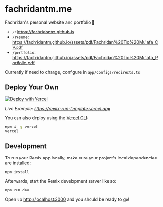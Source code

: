 # fachridantm.me

Fachridan's personal website and portfolio 🚀
- `/`: https://fachridantm.github.io
- `/resume`: https://fachridantm.github.io/assets/pdf/Fachridan%20Tio%20Mu'afa_CV.pdf
- `/portfolio`: https://fachridantm.github.io/assets/pdf/Fachridan%20Tio%20Mu'afa_Portfolio.pdf

Currently if need to change, configure in `app/configs/redirects.ts`

## Deploy Your Own

[![Deploy with Vercel](https://vercel.com/button)](https://vercel.com/new/clone?repository-url=https://github.com/vercel/vercel/tree/main/examples/remix&template=remix)

_Live Example: https://remix-run-template.vercel.app_

You can also deploy using the [Vercel CLI](https://vercel.com/cli):

```sh
npm i -g vercel
vercel
```

## Development

To run your Remix app locally, make sure your project's local dependencies are installed:

```sh
npm install
```

Afterwards, start the Remix development server like so:

```sh
npm run dev
```

Open up [http://localhost:3000](http://localhost:3000) and you should be ready to go!
